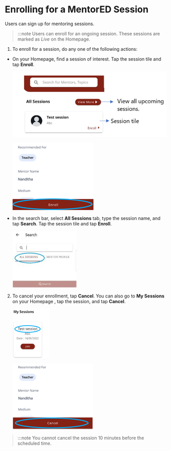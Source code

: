 # Enrolling for a MentorED Session

Users can sign up for mentoring sessions.

>:::note
>Users can enroll for an ongoing session. These sessions are marked as *Live* on the Homepage. 

1.	To enroll for a session, do any one of the following actions:

* On your Homepage, find a session of interest. Tap the session tile and tap **Enroll**.

    <div class="img_callout">

    ![](media/enrolling-upcomingsessions.PNG) 

    </div>
    
    <div class="img_callout">

    ![](media/enrolling-button.PNG)

    </div>  

* In the search bar, select **All Sessions** tab, type the session name, and tap **Search**. Tap the session tile and tap **Enroll**.

    <div class="img_callout">

  ![](media/search-sessions.jpg)
    
    </div >

2.  To cancel your enrollment, tap **Cancel**. You can also go to **My Sessions** on your Homepage  , tap the session, and tap **Cancel**.

    <div class="screenshot">

    ![](media/mysessions.PNG)

    </div>

    <div class="screenshot">

    ![](media/cancel-enrollment.png)

    </div>


> :::note 
> You cannot cancel the session 10 minutes before the scheduled time.
